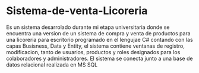 ﻿# Sistema-de-venta-Licoreria

Es un sistema desarrolado durante mi etapa universitaria donde se encuentra una version de un sistema de compra y venta de productos para una licoreria para escritorio programado en el lengujae C# contando con las capas Busisness, Data y Entity, el sistema contiene ventanas de registro, modificacion, tanto de usuarios, productos y roles designados para los colaboradores y administradores.
El sistema se conecta junto a una base de datos relacional realizada en MS SQL
